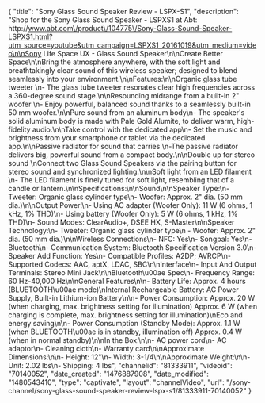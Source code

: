 {
    "title": "Sony Glass Sound Speaker Review - LSPX-S1",
    "description": "Shop for the Sony Glass Sound Speaker - LSPXS1 at Abt: http:\/\/www.abt.com\/product\/104775\/Sony-Glass-Sound-Speaker-LSPXS1.html?utm_source=youtube&utm_campaign=LSPXS1_20161019&utm_medium=video\n\nSony Life Space UX - Glass Sound Speaker\n\nCreate Better Space\n\nBring the atmosphere anywhere, with the soft light and breathtakingly clear sound of this wireless speaker; designed to blend seamlessly into your environment.\n\nFeatures:\n\nOrganic glass tube tweeter \n- The glass tube tweeter resonates clear high frequencies across a 360-degree sound stage.\n\nResounding midrange from a built-in 2\" woofer \n- Enjoy powerful, balanced sound thanks to a seamlessly built-in 50 mm woofer.\n\nPure sound from an aluminum body\n- The speaker's solid aluminum body is made with Pale Gold Alumite, to deliver warm, high-fidelity audio.\n\nTake control with the dedicated app\n- Set the music and brightness from your smartphone or tablet via the dedicated app.\n\nPassive radiator for sound that carries \n-The passive radiator delivers big, powerful sound from a compact body.\n\nDouble up for stereo sound \nConnect two Glass Sound Speakers via the pairing button for stereo sound and synchronized lighting.\n\nSoft light from an LED filament \n- The LED filament is finely tuned for soft light, resembling that of a candle or lantern.\n\nSpecifications:\n\nSound\n\nSpeaker Type:\n- Tweeter: Organic glass cylinder type\n- Woofer: Approx. 2\" dia. (50 mm dia.)\n\nOutput Power:\n- Using AC adapter (Woofer Only): 11 W (6 ohms, 1 kHz, 1% THD)\n- Using battery (Woofer Only): 5 W (6 ohms, 1 kHz, 1% THD)\n- Sound Modes: ClearAudio+, DSEE HX, S-Master\n\nSpeaker Technology:\n- Tweeter: Organic glass cylinder type\n - Woofer: Approx. 2\" dia. (50 mm dia.)\n\nWireless Connections\n- NFC: Yes\n- Songpal: Yes\n- Bluetooth\n-  Communication System: Bluetooth Specification Version 3.0\n- Speaker Add Function: Yes\n- Compatible Profiles: A2DP; AVRCP\n- Supported Codecs: AAC, aptX, LDAC, SBC\n\nInterface\n- Input And Output Terminals: Stereo Mini Jack\n\nBluetooth\u00ae Spec\n- Frequency Range: 60 Hz-40,000 Hz\n\nGeneral Features\n\n- Battery Life: Approx. 4 hours (BLUETOOTH\u00ae mode)\nInternal Rechargeable Battery: AC Power Supply, Built-in Lithium-ion Battery\n\n- Power Consumption: Approx. 20 W (when charging, max. brightness setting for illumination) Approx. 6 W (when charging is complete, max. brightness setting for illumination)\nEco and energy saving\n\n- Power Consumption (Standby Mode): Approx. 1.1 W (when BLUETOOTH\u00ae is in standby, illumination off) Approx. 0.4 W (when in normal standby)\n\nIn the Box:\n\n- AC power cord\n- AC adaptor\n- Cleaning cloth\n- Warranty card\n\nApproximate Dimensions:\n\n- Height: 12\"\n- Width: 3-1\/4\n\nApproximate Weight:\n\n- Unit: 2.02 lbs\n- Shipping: 4 lbs",
    "channelid": "81333911",
    "videoid": "70140052",
    "date_created": "1476887908",
    "date_modified": "1480543410",
    "type": "captivate",
    "layout": "channelVideo",
    "url": "\/sony-channel\/sony-glass-sound-speaker-review-lspx-s1\/81333911-70140052"
}